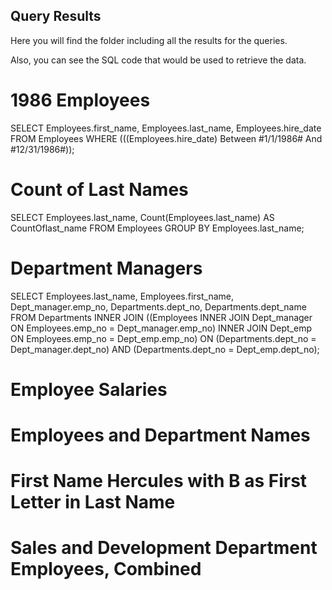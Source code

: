 ## Query Results 

Here you will find the folder including all the results for the queries. 

Also, you can see the  SQL code that would be used to retrieve the data. 

# 1986 Employees

SELECT Employees.first_name, Employees.last_name, Employees.hire_date
FROM Employees
WHERE (((Employees.hire_date) Between #1/1/1986# And #12/31/1986#));


# Count of Last Names
SELECT Employees.last_name, Count(Employees.last_name) AS CountOflast_name
FROM Employees
GROUP BY Employees.last_name;


# Department Managers
SELECT Employees.last_name, Employees.first_name, Dept_manager.emp_no, Departments.dept_no, Departments.dept_name
FROM Departments INNER JOIN ((Employees INNER JOIN Dept_manager ON Employees.emp_no = Dept_manager.emp_no) INNER JOIN Dept_emp ON Employees.emp_no = Dept_emp.emp_no) ON (Departments.dept_no = Dept_manager.dept_no) AND (Departments.dept_no = Dept_emp.dept_no);



# Employee Salaries



# Employees and Department Names

# First Name Hercules with B as First Letter in Last Name

# Sales and Development Department Employees, Combined

